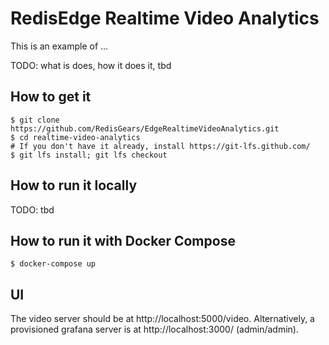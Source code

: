 # RedisEdge Realtime Video Analytics

This is an example of ...

TODO: what is does, how it does it, tbd

## How to get it

```
$ git clone https://github.com/RedisGears/EdgeRealtimeVideoAnalytics.git
$ cd realtime-video-analytics
# If you don't have it already, install https://git-lfs.github.com/
$ git lfs install; git lfs checkout
```

## How to run it locally

TODO: tbd

## How to run it with Docker Compose

```
$ docker-compose up
```

## UI

The video server should be at http://localhost:5000/video. Alternatively, a provisioned grafana server is at http://localhost:3000/ (admin/admin).